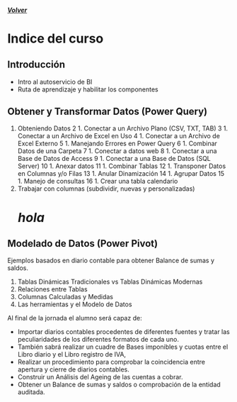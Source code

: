 ##### [Volver](/Curso-de-Herramientas-analiticas-para-auditoria-I/)

# Indice del curso

## Introducción
  *	Intro al autoservicio de BI
  *	Ruta de aprendizaje y habilitar los componentes
## Obtener y Transformar Datos (Power Query)
  1. Obteniendo Datos
 2 1.	Conectar a un Archivo Plano (CSV, TXT, TAB)
 3 1.	Conectar a un Archivo de Excel en Uso
 4 1.	Conectar a un Archivo de Excel Externo
 5 1.	Manejando Errores en Power Query
 6 1.	Combinar Datos de una Carpeta
 7 1.	Conectar a datos web
 8 1.	Conectar a una Base de Datos de Access
 9 1.	Conectar a una Base de Datos (SQL Server)
 10 1.	Anexar datos
 11 1.	Combinar Tablas 
 12 1.	Transponer Datos en Columnas y/o Filas
 13 1.	Anular Dinamización
 14 1.	Agrupar Datos
 15 1. Manejo de consultas
 16 1. Crear una tabla calendario
 17.	Trabajar con columnas (subdividir, nuevas y personalizadas) <i class="fas fa-file-excel"><h1>hola</h1></i>

## Modelado de Datos (Power Pivot)
  Ejemplos basados en diario contable para obtener Balance de sumas y saldos.
  1.	Tablas Dinámicas Tradicionales vs Tablas Dinámicas Modernas
  1.	Relaciones entre Tablas
  1.	Columnas Calculadas y Medidas
  1.	Las herramientas y el Modelo de Datos


Al final de la jornada el alumno será capaz de:
*	Importar diarios contables procedentes de diferentes fuentes y tratar las peculiaridades de los diferentes formatos de cada uno.
*	También sabrá realizar un cuadre de Bases imponibles y cuotas entre el Libro diario y el Libro registro de IVA, 
*	Realizar un procedimiento para comprobar la coincidencia entre apertura y cierre de diarios contables.
*	Construir un Análisis del Ageing de las cuentas a cobrar. 
*	Obtener un Balance de sumas y saldos o comprobación de la entidad auditada.

